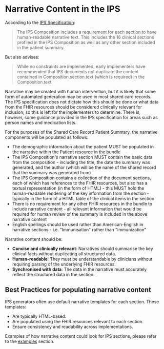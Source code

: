 # Narrative Content in the IPS

According to the [IPS Specification](https://build.fhir.org/ig/HL7/fhir-ips/Design-Conventions.html):

> The IPS Composition includes a requirement for each section to have human-readable narrative text. This includes the 16 clinical sections profiled in the IPS Composition as well as any other section included in the patient summary.

But also advises:

> While no constraints are implemented, early implementers have recommended that IPS documents not duplicate the content contained in Composition.section.text (which is required) in the Composition.text

Narrative may be created with human intervention, but it is likely that some form of automated generation may be used in most shared care records. The IPS specification does not dictate how this should be done or what data from the FHIR resources should be considered clinically relevant for inclusion, so this is left for the implementers to determine. There is, however, some guidance provided in the IPS specification for areas such as person names and medication lists.

For the purposes of the Shared Care Record Patient Summary, the narrative components will be populated as follows:

* The demographic information about the patient MUST be populated in the narrative within the Patient resource in the bundle
* The IPS Composition's narrative section MUST contain the basic data from the composition - including the title, the date the summary was generated, and the author (which will be the name of the shared record that the summary was generated from)
* The IPS Composition contains a collection of the document sections, each of which has references to the FHIR resources, but also has a textual representation (in the form of HTML) - this MUST hold the human-readable rendering of the key information from the section - typically in the form of a HTML table of the clinical items in the section
* There is no requirement for any other FHIR resources in the bundle to include narrative content - all relevant information that would be required for human review of the summary is included in the above narrative content
* English spellings should be used rather than American-English in narrative sections - i.e. "Immunisation" rather than "Immunization"

Narrative content should be:
*  **Concise and clinically relevant**: Narratives should summarise the key clinical facts without duplicating all structured data.
* **Human-readable**: They must be understandable by clinicians without requiring parsing of the underlying FHIR resources.
* **Synchronised with data**: The data in the narrative must accurately reflect the structured data in the section.

## Best Practices for populating narrative content

IPS generators often use default narrative templates for each section. These templates:

* Are typically HTML-based.
* Are populated using the FHIR resources relevant to each section.
* Ensure consistency and readability across implementations.

Examples of how narrative content could look for IPS sections, please refer to the [examples](11-Examples.md) section.
